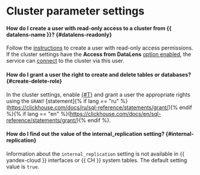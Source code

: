 # Cluster parameter settings

#### How do I create a user with read-only access to a cluster from {{ datalens-name }}? {#datalens-readonly}

Follow the [instructions](../operations/cluster-users.md#example-create-readonly-user) to create a user with read-only access permissions. If the cluster settings have the **Access from DataLens** [option enabled](../operations/update.md#change-additional-settings), the service can [connect](../operations/datalens-connect.md#create-connector) to the cluster via this user.

#### How do I grant a user the right to create and delete tables or databases? {#create-delete-role}

In the cluster settings, enable [{#T}](../operations/cluster-users.md#sql-user-management) and grant a user the appropriate rights using the `GRANT` [statement]{% if lang == "ru" %}(https://clickhouse.com/docs/ru/sql-reference/statements/grant/){% endif %}{% if lang == "en" %}(https://clickhouse.com/docs/en/sql-reference/statements/grant/){% endif %}.

#### How do I find out the value of the internal_replication setting? {#internal-replication}

Information about the `internal_replication` setting is not available in {{ yandex-cloud }} interfaces or {{ CH }} system tables. The default setting value is `true`.
